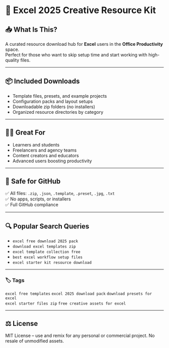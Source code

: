 
# 🎒 Excel 2025 Creative Resource Kit

## 📥 What Is This?

A curated resource download hub for **Excel** users in the **Office Productivity** space.  
Perfect for those who want to skip setup time and start working with high-quality files.

---

## 📦 Included Downloads

- Template files, presets, and example projects  
- Configuration packs and layout setups  
- Downloadable zip folders (no installers)  
- Organized resource directories by category

---

## 👨‍🔧 Great For

- Learners and students  
- Freelancers and agency teams  
- Content creators and educators  
- Advanced users boosting productivity

---

## 🔐 Safe for GitHub

✅ All files: `.zip`, `.json`, `.template`, `.preset`, `.jpg`, `.txt`  
✅ No apps, scripts, or installers  
✅ Full GitHub compliance

---

## 🔍 Popular Search Queries

- `excel free download 2025 pack`  
- `download excel templates zip`  
- `excel template collection free`  
- `best excel workflow setup files`  
- `excel starter kit resource download`

---

### 🏷️ Tags

`excel free templates` `excel 2025 download pack` `download presets for excel`  
`excel starter files zip` `free creative assets for excel`

---

## ⚖️ License

MIT License – use and remix for any personal or commercial project. No resale of unmodified assets.
